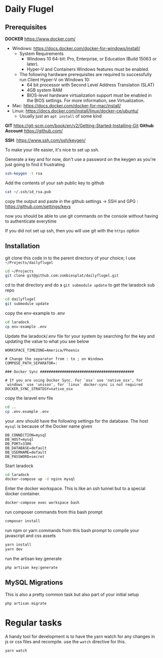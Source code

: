 # Daily Flugel

## Prerequisites
**DOCKER** https://www.docker.com/
* Windows: https://docs.docker.com/docker-for-windows/install/
  * System Requirements
    * Windows 10 64-bit: Pro, Enterprise, or Education (Build 15063 or later).
    * Hyper-V and Containers Windows features must be enabled.
  * The following hardware prerequisites are required to successfully run Client Hyper-V on Windows 10:
    * 64 bit processor with Second Level Address Translation (SLAT)
    * 4GB system RAM
    * BIOS-level hardware virtualization support must be enabled in the BIOS settings. For more information, see Virtualization.
* Mac: https://docs.docker.com/docker-for-mac/install/
* Linux: https://docs.docker.com/install/linux/docker-ce/ubuntu/
  * Usually just an `apt install` of some kind

**GIT** https://git-scm.com/book/en/v2/Getting-Started-Installing-Git
**Github Account** https://github.com/

**SSH**: https://www.ssh.com/ssh/keygen/

To make your life easier, it's nice to set up ssh.

Generate a key and for now, don't use a password on the keygen as you're just going to find it frustrating

```bash
ssh-keygen -t rsa
```

Add the contents of your ssh public key to github

```bash
cat ~/.ssh/id_rsa.pub
```

copy the output and paste in the github settings -> SSH and GPG : https://github.com/settings/keys

now you should be able to use git commands on the console without having to authenticate everytime

If you did not set up ssh, then you will use git with the `https` option

## Installation

git clone this code in to the parent directory of your choice; I use `~/Projects/dailyflugel`
```bash
cd ~/Projects
git clone git@github.com:zombiesplat/dailyflugel.git
```

cd to that directory and do a `git submodule update` to get the laradock sub repo

```bash
cd dailyflugel
git submodule update
```

copy the env-example to .env

```bash
cd laradock
cp env-example .env
```

Update the laradock/.env file for your system by searching for the key and updating the value to what you see below

```dotenv
WORKSPACE_TIMEZONE=America/Phoenix

# Change the separator from : to ; on Windows
COMPOSE_PATH_SEPARATOR=:

### Docker Sync ###########################################

# If you are using Docker Sync. For `osx` use 'native_osx', for `windows` use 'unison', for `linux` docker-sync is not required
DOCKER_SYNC_STRATEGY=native_osx
```

copy the laravel env file

```bash
cd ..
cp .env.example .env
```

your .env should have the following settings for the database. The host `mysql` is because of the Docker name given 
```
DB_CONNECTION=mysql
DB_HOST=mysql
DB_PORT=3306
DB_DATABASE=default
DB_USERNAME=default
DB_PASSWORD=secret
```

Start laradock

```bash
cd laradock
docker-compose up -d nginx mysql
```

Enter the docker workspace. This is like an ssh tunnel but to a special docker container.

```bash
docker-compose exec workspace bash
```

run composer commands from this bash prompt

```bash
composer install
```

run npm or yarn commands from this bash prompt to compile your javascript and css assets

```bash
yarn install
yarn dev
```

run the artisan key generate
```
php artisan key:generate
```

## MySQL Migrations

This is also a pretty common task but also part of your initial setup
```
php artisan migrate
```

# Regular tasks

A handy tool for development is to have the yarn watch for any changes in js or css files and
recompile. use the `watch` directive for this.

```bash
yarn watch
```
